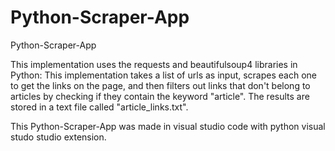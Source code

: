 # Python-Scraper-App
Python-Scraper-App

This implementation uses the requests and beautifulsoup4 libraries in Python:
This implementation takes a list of urls as input, scrapes each one to get the links on the page, and then filters out links that don't belong to articles by checking if they contain the keyword "article". The results are stored in a text file called "article_links.txt".

This Python-Scraper-App was made in visual studio code with python visual studo studio extension.
